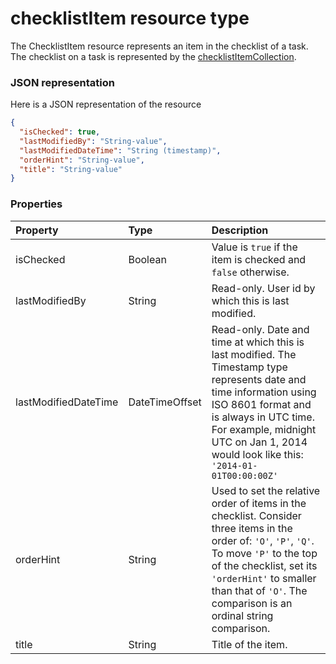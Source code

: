 # checklistItem resource type

The ChecklistItem resource represents an item in the checklist of a task. The checklist on a task is represented by the [checklistItemCollection](checklistitemcollection.md).

### JSON representation

Here is a JSON representation of the resource

<!-- {
  "blockType": "resource",
  "optionalProperties": [

  ],
  "@odata.type": "microsoft.graph.checklistitem"
}-->

```json
{
  "isChecked": true,
  "lastModifiedBy": "String-value",
  "lastModifiedDateTime": "String (timestamp)",
  "orderHint": "String-value",
  "title": "String-value"
}

```
### Properties
| Property	   | Type	|Description|
|:---------------|:--------|:----------|
|isChecked|Boolean| Value is `true` if the item is checked and `false` otherwise. |
|lastModifiedBy|String| Read-only. User id by which this is last modified. |
|lastModifiedDateTime|DateTimeOffset| Read-only. Date and time at which this is last modified. The Timestamp type represents date and time information using ISO 8601 format and is always in UTC time. For example, midnight UTC on Jan 1, 2014 would look like this: `'2014-01-01T00:00:00Z'`|
|orderHint|String| Used to set the relative order of items in the checklist. Consider three items in the order of: `'O'`, `'P'`, `'Q'`. To move `'P'` to the top of the checklist, set its `'orderHint'` to smaller than that of `'O'`. The comparison is an ordinal string comparison. |
|title|String| Title of the item. |

<!-- uuid: 8fcb5dbc-d5aa-4681-8e31-b001d5168d79
2015-10-25 14:57:30 UTC -->
<!-- {
  "type": "#page.annotation",
  "description": "checklistItem resource",
  "keywords": "",
  "section": "documentation",
  "tocPath": ""
}-->
